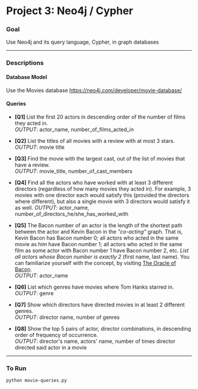 # Project 3: Neo4j / Cypher

### Goal

Use Neo4j and its query language, Cypher, in graph databases

---

### Descriptions

#### Database Model
Use the Movies database https://neo4j.com/developer/movie-database/

#### Queries

* **[Q1]** List the first 20 actors in descending order of the number of films they acted in.  
*OUTPUT*: actor_name, number_of_films_acted_in

* **[Q2]** List the titles of all movies with a review with at most 3 stars.
*OUTPUT*: movie title

* **[Q3]** Find the movie with the largest cast, out of the list of movies that have a review.   
*OUTPUT*: movie_title, number_of_cast_members

* **[Q4]** Find all the actors who have worked with at least 3 different directors (regardless of how many movies they acted in). For example, 3 movies with one director each would satisfy this (provided the directors where different), but also a single movie with 3 directors would satisfy it as well.
*OUTPUT*: actor_name, number_of_directors_he/she_has_worked_with

* **[Q5]** The Bacon number of an actor is the length of the shortest path between the actor and Kevin Bacon in the *"co-acting"* graph. That is, Kevin Bacon has Bacon number 0; all actors who acted in the same movie as him have Bacon number 1; all actors who acted in the same film as some actor with Bacon number 1 have Bacon number 2, etc. *List all actors whose Bacon number is exactly 2* (first name, last name). You can familiarize yourself with the concept, by visiting [The Oracle of Bacon](https://oracleofbacon.org).  
*OUTPUT*: actor_name

* **[Q6]** List which genres have movies where Tom Hanks starred in.  
*OUTPUT*: genre

* **[Q7]** Show which directors have directed movies in at least 2 different genres.  
*OUTPUT*: director name, number of genres

* **[Q8]** Show the top 5 pairs of actor, director combinations, in descending order of frequency of occurrence.   
*OUTPUT*: director's name, actors' name, number of times director directed said actor in a movie



---
### To Run
`python movie-queries.py` 
